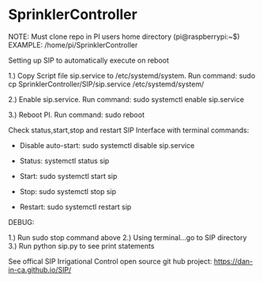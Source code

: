 # SprinklerController
NOTE: Must clone repo in PI users home directory (pi@raspberrypi:~$) EXAMPLE: /home/pi/SprinklerController

Setting up SIP to automatically execute on reboot 

 1.) Copy Script file sip.service to /etc/systemd/system. Run command:
     sudo cp SprinklerController/SIP/sip.service /etc/systemd/system/
     
 2.) Enable sip.service. Run command:
     sudo systemctl enable sip.service
     
 3.) Reboot PI. Run command:
     sudo reboot

Check status,start,stop and restart SIP Interface with terminal commands:

- Disable auto-start: sudo systemctl disable sip.service
 
- Status: systemctl status sip
 
- Start: sudo systemctl start sip
 
- Stop: sudo systemctl stop sip
 
- Restart: sudo systemctl restart sip


DEBUG:

1.) Run sudo stop command above
2.) Using terminal...go to SIP directory
3.) Run python sip.py to see print statements

See offical SIP Irrigational Control open source git hub project: https://dan-in-ca.github.io/SIP/
